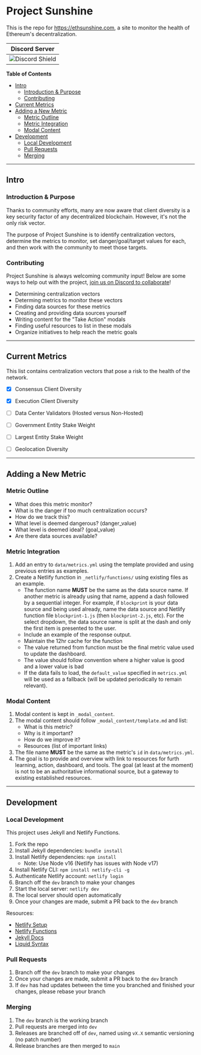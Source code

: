 # Project Sunshine

This is the repo for <https://ethsunshine.com>, a site to monitor the health of Ethereum's decentralization.

|Discord Server|
|:---:|
|![Discord Shield](https://discordapp.com/api/guilds/825089839309389864/widget.png?style=shield)|

**Table of Contents**
- [Intro](#intro)
	- [Introduction & Purpose](#introduction--purpose)
	- [Contributing](#contributing)
- [Current Metrics](#current-metrics)
- [Adding a New Metric](#adding-a-new-metric)
	- [Metric Outline](#metric-outline)
	- [Metric Integration](#metric-integration)
	- [Modal Content](#modal-content)
- [Development](#development)
	- [Local Development](#local-development)
	- [Pull Requests](#pull-requests)
	- [Merging](#merging)


---


## Intro


### Introduction & Purpose

Thanks to community efforts, many are now aware that client diversity is a key security factor of any decentralized blockchain. However, it's not the only risk vector.

The purpose of Project Sunshine is to identify centralization vectors, determine the metrics to monitor, set danger/goal/target values for each, and then work with the community to meet those targets. 


### Contributing

Project Sunshine is always welcoming community input! Below are some ways to help out with the project, [join us on Discord to collaborate](https://discord.gg/zE8guNfG49)!

- Determining centralization vectors
- Determing metrics to monitor these vectors 
- Finding data sources for these metrics
- Creating and providing data sources yourself
- Writing content for the "Take Action" modals
- Finding useful resources to list in these modals
- Organize initiatives to help reach the metric goals


---


## Current Metrics

This list contains centralization vectors that pose a risk to the health of the network.

- [x] Consensus Client Diversity
- [x] Execution Client Diversity
- [ ] Data Center Validators (Hosted versus Non-Hosted)
- [ ] Government Entity Stake Weight
- [ ] Largest Entity Stake Weight 
- [ ] Geolocation Diversity


---


## Adding a New Metric


### Metric Outline

- What does this metric monitor?
- What is the danger if too much centralization occurs?
- How do we track this?
- What level is deemed dangerous? (danger_value)
- What level is deemed ideal? (goal_value)
- Are there data sources available?


### Metric Integration

1. Add an entry to `data/metrics.yml` using the template provided and using previous entries as examples.
1. Create a Netlify function in `_netlify/functions/` using existing files as an example.
	- The function name **MUST** be the same as the data source name. If another metric is already using that name, append a dash followed by a sequential integer. For example, if `blockprint` is your data source and being used already, name the data source and Netlify function file `blockprint-1.js` (then `blockprint-2.js`, etc). For the select dropdown, the data source name is split at the dash and only the first item is presented to the user.
	- Include an example of the response output.
	- Maintain the 12hr cache for the function
	- The value returned from function must be the final metric value used to update the dashboard.
	- The value should follow convention where a higher value is good and a lower value is bad
	- If the data fails to load, the `default_value` specified in `metrics.yml` will be used as a fallback (will be updated periodically to remain relevant).


### Modal Content

1. Modal content is kept in `_modal_content`.
1. The modal content should follow `_modal_content/template.md` and list:
	- What is this metric?
	- Why is it important?
	- How do we improve it?
	- Resources (list of important links)
1. The file name **MUST** be the same as the metric's `id` in `data/metrics.yml`.
1. The goal is to provide and overview with link to resources for furth learning, action, dashboard, and tools. The goal (at least at the moment) is not to be an authoritative informational source, but a gateway to existing established resources.


---


## Development


### Local Development

This project uses Jekyll and Netlify Functions.

1. Fork the repo
1. Install Jekyll dependencies: `bundle install`
1. Install Netlify dependencies: `npm install`
	- Note: Use Node v16 (Netlify has issues with Node v17)
1. Install Netlify CLI: `npm install netlify-cli -g`
1. Authenticate Netlify account: `netlify login`
1. Branch off the `dev` branch to make your changes 
1. Start the local server: `netlify dev`
1. The local server should open automatically
1. Once your changes are made, submit a PR back to the `dev` branch

Resources:

- [Netlify Setup](https://docs.netlify.com/cli/get-started/)
- [Netlify Functions](https://docs.netlify.com/functions/build-with-javascript/)
- [Jekyll Docs](https://jekyllrb.com/docs/)
- [Liquid Syntax](https://shopify.github.io/liquid/basics/introduction/)


### Pull Requests
1. Branch off the `dev` branch to make your changes
1. Once your changes are made, submit a PR back to the `dev` branch
1. If `dev` has had updates between the time you branched and finished your changes, please rebase your branch


### Merging
1. The `dev` branch is the working branch
1. Pull requests are merged into `dev`
1. Releases are branched off of `dev`, named using `vX.X` semantic versioning (no patch number)
1. Release branches are then merged to `main`

